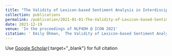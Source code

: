 ```yaml
---
title: "The Validity of Lexicon-based Sentiment Analysis in Interdisciplinary Research"
collection: publications
permalink: /publication/2021-01-01-The-Validity-of-Lexicon-based-Sentiment-Analysis-in-Interdisciplinary-Research
date: 2021-12-19
venue: 'In the proceedings of NLP4DH @ ICON 2021'
citation: ' Emily Öhman,  The Validity of Lexicon-based Sentiment Analysis in Interdisciplinary Research.  In the proceedings of NLP4DH @ ICON 2021, 2021.'
---
```

Use [Google Scholar](https://scholar.google.com/scholar?q=The+Validity+of+Lexicon+based+Sentiment+Analysis+in+Interdisciplinary+Research){:target="_blank"} for full citation